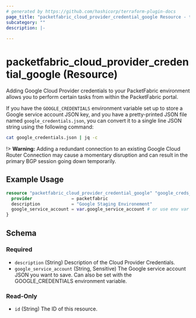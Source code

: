 ```yaml
---
# generated by https://github.com/hashicorp/terraform-plugin-docs
page_title: "packetfabric_cloud_provider_credential_google Resource - terraform-provider-packetfabric"
subcategory: ""
description: |-
  
---
```


# packetfabric_cloud_provider_credential_google (Resource)

Adding Google Cloud Provider credentials to your PacketFabric environment allows you to perform certain tasks from within the PacketFabric portal.

If you have the `GOOGLE_CREDENTIALS` environment variable set up to store a Google service account JSON key, 
and you have a pretty-printed JSON file named `google_credentials.json`, you can convert it to a single line JSON string using the following command:

```bash
cat google_credentials.json | jq -c
```

!> **Warning:** Adding a redundant connection to an existing Google Cloud Router Connection may cause a momentary disruption and can result in the primary BGP session going down temporarily.

## Example Usage

```terraform
resource "packetfabric_cloud_provider_credential_google" "google_creds_staged" {
  provider               = packetfabric
  description            = "Google Staging Environement"
  google_service_account = var.google_service_account # or use env var GOOGLE_CREDENTIALS
}
```

<!-- schema generated by tfplugindocs -->
## Schema

### Required

- `description` (String) Description of the Cloud Provider Credentials.
- `google_service_account` (String, Sensitive) The Google service account JSON you want to save. Can also be set with the GOOGLE_CREDENTIALS environment variable.

### Read-Only

- `id` (String) The ID of this resource.


